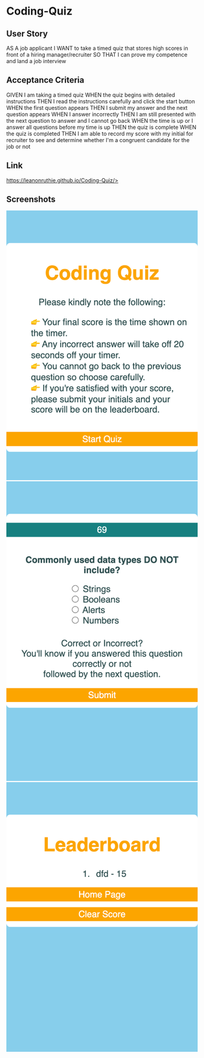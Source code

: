 # Coding-Quiz

## User Story

AS A job applicant
I WANT to take a timed quiz that stores high scores in front of a hiring manager/recruiter
SO THAT I can prove my competence and land a job interview

## Acceptance Criteria

GIVEN I am taking a timed quiz
WHEN the quiz begins with detailed instructions 
THEN I read the instructions carefully and click the start button 
WHEN the first question appears
THEN I submit my answer and the next question appears
WHEN I answer incorrectly
THEN I am still presented with the next question to answer and I cannot go back 
WHEN the time is up or I answer all questions before my time is up
THEN the quiz is complete
WHEN the quiz is completed
THEN I am able to record my score with my initial for recruiter to see and determine whether I'm a congruent candidate for the job or not

## Link
<a href=https://leanonruthie.github.io/Coding-Quiz>https://leanonruthie.github.io/Coding-Quiz/></a>

## Screenshots
<img src="./Assets/images/leanonruthie.github.io_RYK-Module-04-07-19-22_index.html.png" alt="Home Page"/>
<img src="./Assets/images/leanonruthie.github.io_RYK-Module-04-07-19-22_game.html.png" alt="Quiz"/>
<img src="./Assets/images/leanonruthie.github.io_RYK-Module-04-07-19-22_game.html (1).png" alt="Leaderboard"/>
